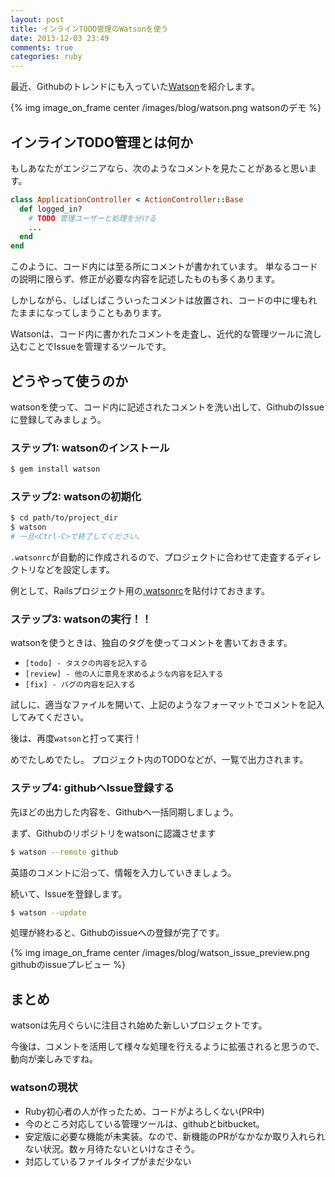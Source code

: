 ```yaml
---
layout: post
title: インラインTODO管理のWatsonを使う
date: 2013-12-03 23:49
comments: true
categories: ruby
---
```


最近、Githubのトレンドにも入っていた[Watson]( http://goosecode.com/watson/ )を紹介します。

<!-- more -->

{% img image_on_frame center /images/blog/watson.png watsonのデモ %}

## インラインTODO管理とは何か

もしあなたがエンジニアなら、次のようなコメントを見たことがあると思います。

```ruby
class ApplicationController < ActionController::Base
  def logged_in?
    # TODO 管理ユーザーと処理を分ける
    ...
  end
end
```

このように、コード内には至る所にコメントが書かれています。
単なるコードの説明に限らず、修正が必要な内容を記述したものも多くあります。

しかしながら、しばしばこういったコメントは放置され、コードの中に埋もれたままになってしまうこともあります。

Watsonは、コード内に書かれたコメントを走査し、近代的な管理ツールに流し込むことでIssueを管理するツールです。

## どうやって使うのか

watsonを使って、コード内に記述されたコメントを洗い出して、GithubのIssueに登録してみましょう。

### ステップ1: watsonのインストール

```sh
$ gem install watson
```

### ステップ2: watsonの初期化

```sh
$ cd path/to/project_dir
$ watson
# 一旦<Ctrl-C>で終了してください。
```

`.watsonrc`が自動的に作成されるので、プロジェクトに合わせて走査するディレクトリなどを設定します。

例として、Railsプロジェクト用の[.watsonrc](https://gist.github.com/7770689)を貼付けておきます。

### ステップ3: watsonの実行！！

watsonを使うときは、独自のタグを使ってコメントを書いておきます。

- `[todo] - タスクの内容を記入する`
- `[review] - 他の人に意見を求めるような内容を記入する`
- `[fix] - バグの内容を記入する`

試しに、適当なファイルを開いて、上記のようなフォーマットでコメントを記入してみてください。

後は、再度`watson`と打って実行！

めでたしめでたし。
プロジェクト内のTODOなどが、一覧で出力されます。

### ステップ4: githubへIssue登録する

先ほどの出力した内容を、Githubへ一括同期しましょう。

まず、Githubのリポジトリをwatsonに認識させます

```sh
$ watson --remote github
```

英語のコメントに沿って、情報を入力していきましょう。


続いて、Issueを登録します。

```sh
$ watson --update
```

処理が終わると、Githubのissueへの登録が完了です。

{% img image_on_frame center /images/blog/watson_issue_preview.png githubのissueプレビュー %}

## まとめ

watsonは先月ぐらいに注目され始めた新しいプロジェクトです。

今後は、コメントを活用して様々な処理を行えるように拡張されると思うので、動向が楽しみですね。

### watsonの現状

- Ruby初心者の人が作ったため、コードがよろしくない(PR中)
- 今のところ対応している管理ツールは、githubとbitbucket。
- 安定版に必要な機能が未実装。なので、新機能のPRがなかなか取り入れられない状況。数ヶ月待たないといけなさそう。
- 対応しているファイルタイプがまだ少ない
